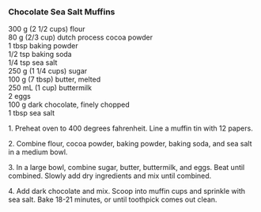
### Chocolate Sea Salt Muffins  
300 g (2 1/2 cups) flour  
80 g (2/3 cup) dutch process cocoa powder  
1 tbsp baking powder  
1/2 tsp baking soda  
1/4 tsp sea salt  
250 g (1 1/4 cups) sugar  
100 g (7 tbsp) butter, melted  
250 mL (1 cup) buttermilk  
2 eggs  
100 g dark chocolate, finely chopped  
1 tbsp sea salt  
  
1\. Preheat oven to 400 degrees fahrenheit. Line a muffin tin with 12 papers.  
  
2\. Combine flour, cocoa powder, baking powder, baking soda, and sea salt in a medium bowl.  
  
3\. In a large bowl, combine sugar, butter, buttermilk, and eggs. Beat until combined. Slowly add dry ingredients and mix until combined.  
  
4\. Add dark chocolate and mix. Scoop into muffin cups and sprinkle with sea salt. Bake 18-21 minutes, or until toothpick comes out clean.  
    